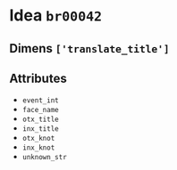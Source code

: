 # Idea `br00042`

## Dimens `['translate_title']`

## Attributes
- `event_int`
- `face_name`
- `otx_title`
- `inx_title`
- `otx_knot`
- `inx_knot`
- `unknown_str`
